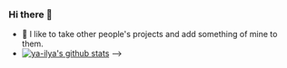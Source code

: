 ### Hi there 👋

- 🔭 I like to take other people's projects and add something of mine to them.
- [![ya-ilya's github stats](https://github-readme-stats.vercel.app/api?username=ya-ilya)](https://github.com/ya-ilya/ya-ilya)
-->

